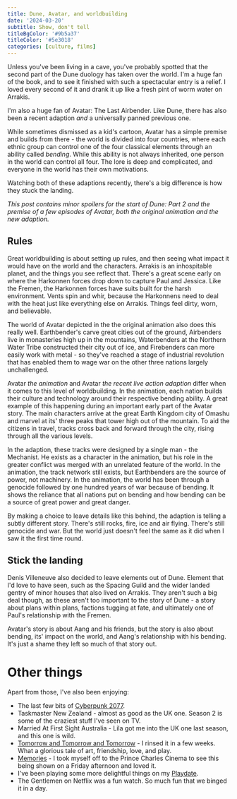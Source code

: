 ```yaml
---
title: Dune, Avatar, and worldbuilding
date: '2024-03-20'
subtitle: Show, don't tell
titleBgColor: '#9b5a37'
titleColor: '#5e3018'
categories: [culture, films]
---
```


Unless you've been living in a cave, you've probably spotted that the second part of the Dune duology has taken over the world. I'm a huge fan of the book, and to see it finished with such a spectacular entry is a relief. I loved every second of it and drank it up like a fresh pint of worm water on Arrakis.

I'm also a huge fan of Avatar: The Last Airbender. Like Dune, there has also been a recent adaption _and_ a universally panned previous one.

While sometimes dismissed as a kid's cartoon, Avatar has a simple premise and builds from there - the world is divided into four countries, where each ethnic group can control one of the four classical elements through an ability called _bending_. While this ability is not always inherited, one person in the world can control all four. The lore is deep and complicated, and everyone in the world has their own motivations.

Watching both of these adaptions recently, there's a big difference is how they stuck the landing.

_This post contains minor spoilers for the start of Dune: Part 2 and the premise of a few episodes of Avatar, both the original animation and the new adaption._

## Rules

Great worldbuilding is about setting up rules, and then seeing what impact it would have on the world and the characters. Arrakis is an inhospitable planet, and the things you see reflect that. There's a great scene early on where the Harkonnen forces drop down to capture Paul and Jessica. Like the Fremen, the Harkonnen forces have suits built for the harsh environment. Vents spin and whir, because the Harkonnens need to deal with the heat just like everything else on Arrakis. Things feel dirty, worn, and believable.

The world of Avatar depicted in the the original animation also does this really well. Earthbender's carve great cities out of the ground, Airbenders live in monasteries high up in the mountains, Waterbenders at the Northern Water Tribe constructed their city out of ice, and Firebenders can more easily work with metal - so they've reached a stage of industrial revolution that has enabled them to wage war on the other three nations largely unchallenged.

Avatar _the animation_ and Avatar _the recent live action adaption_ differ when it comes to this level of worldbuilding. In the animation, each nation builds their culture and technology around their respective bending ability. A great example of this happening during an important early part of the Avatar story. The main characters arrive at the great Earth Kingdom city of Omashu and marvel at its' three peaks that tower high out of the mountain. To aid the citizens in travel, tracks cross back and forward through the city, rising through all the various levels.

In the adaption, these tracks were designed by a single man - the Mechanist. He exists as a character in the animation, but his role in the greater conflict was merged with an unrelated feature of the world. In the animation, the track network still exists, but Earthbenders are the source of power, not machinery. In the animation, the world has been through a genocide followed by one hundred years of war because of bending. It shows the reliance that all nations put on bending and how bending can be a source of great power and great danger.

By making a choice to leave details like this behind, the adaption is telling a subtly different story. There's still rocks, fire, ice and air flying. There's still genocide and war. But the world just doesn't feel the same as it did when I saw it the first time round.

## Stick the landing

Denis Villeneuve also decided to leave elements out of Dune. Element that I'd love to have seen, such as the Spacing Guild and the wider landed gentry of minor houses that also lived on Arrakis. They aren't such a big deal though, as these aren't too important to the story of Dune - a story about plans within plans, factions tugging at fate, and ultimately one of Paul's relationship with the Fremen.

Avatar's story is about Aang and his friends, but the story is also about bending, its' impact on the world, and Aang's relationship with his bending. It's just a shame they left so much of that story out.

# Other things

Apart from those, I've also been enjoying:

- The last few bits of [Cyberpunk 2077](/blog/i-heart-night-city).
- Taskmaster New Zealand - almost as good as the UK one. Season 2 is some of the craziest stuff I've seen on TV.
- Married At First Sight Australia - Lila got me into the UK one last season, and this one is wild.
- [Tomorrow and Tomorrow and Tomorrow](https://uk.bookshop.org/p/books/tomorrow-and-tomorrow-and-tomorrow-discover-the-moving-powerful-sunday-times-bestseller-that-everyone-is-talking-about-gabrielle-zevin/7312831?ean=9781529115543) - I rinsed it in a few weeks. What a glorious tale of art, friendship, love, and play.
- [Memories](https://www.youtube.com/watch?v=NTyRMfdDfc8) - I took myself off to the Prince Charles Cinema to see this being shown on a Friday afternoon and loved it.
- I've been playing some more delightful things on my [Playdate](/blog/surprise-and-delight).
- The Gentlemen on Netflix was a fun watch. So much fun that we binged it in a day.
